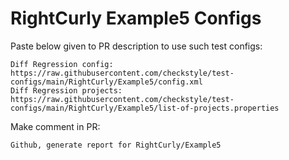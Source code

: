 # RightCurly Example5 Configs
Paste below given to PR description to use such test configs:
```
Diff Regression config: https://raw.githubusercontent.com/checkstyle/test-configs/main/RightCurly/Example5/config.xml
Diff Regression projects: https://raw.githubusercontent.com/checkstyle/test-configs/main/RightCurly/Example5/list-of-projects.properties
```
Make comment in PR:
```
Github, generate report for RightCurly/Example5
```
